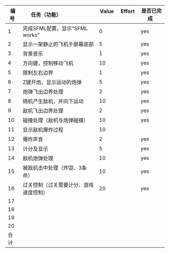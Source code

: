  编号 | 任务（功能）                    |  Value    | Effort    | 是否已完成  
-----|-------------------------------|-----------|-----------|------------|
1    | 完成SFML配置，显示“SFML works”  | 0         |           |     yes      |
2    | 显示一架静止的飞机于屏幕底部       | 5         |           |      yes     |
3    | 背景音乐                       | 1         |           |      yes       |
4    | 方向键，控制移动飞机             | 10        |           |      yes      |
5    | 限制左右边界                    | 1         |           |       yes     |
6    | Z键开炮，显示运动的炮弹          | 5         |           |       yes     |
7    | 炮弹飞出边界处理                | 2          |           |      yes     |
8    | 随机产生敌机，并向下运动          | 10        |           |      yes     |
9    | 敌机飞出边界处理                | 2         |           |      yes      |
10   | 碰撞处理（敌机与炮弹碰撞）        | 10         |           |     yes      |
11   | 显示敌机爆炸过程                | 10         |           |            |
12   | 爆炸声音                       | 2         |           |       yes     |
13   | 计分及显示                     | 5         |           |      yes      |
14   | 敌机炮弹处理                   | 10         |           |      yes      |
15   | 被敌机击中处理（炸毁、3条命）     | 10          |           |    yes      |
16   | 过关控制（过关需要计分、游戏速度控制）| 20        |           |    yes       |
17   |                               |            |           |           |
18   |                               |            |           |           |
19   |                               |            |           |           |
20   |                               |            |           |           |
合计   |                              |            |           |           |


